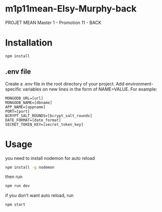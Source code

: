 # m1p11mean-Elsy-Murphy-back
PROJET MEAN Master 1 - Promotion 11 - BACK

# Installation
```bash
npm install
```

## .env file
Create a .env file in the root directory of your project. Add environment-specific variables on new lines in the form of NAME=VALUE. For example:
```
MONGODB_URL=[url]
MONGODB_NAME=[dbname]
APP_NAME=[appname]
PORT=[port]
BCRYPT_SALT_ROUNDS=[bcrypt_salt_rounds]
DATE_FORMAT=[date_format]
SECRET_TOKEN_KEY=[secret_token_key]
```

# Usage
you need to install nodemon for auto reload
```bash
npm install -g nodemon
```
then run
```bash
npm run dev
```
if you don't want auto reload, run
```bash
npm start
```